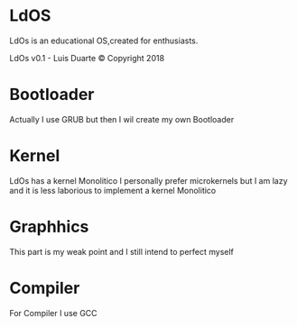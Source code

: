 # LdOS
LdOs is an educational OS,created for enthusiasts.

LdOs v0.1 - Luis Duarte © Copyright 2018


# Bootloader
Actually I use GRUB but then I wil create my own Bootloader


#  Kernel
LdOs has a kernel Monolitico I personally prefer microkernels but I am lazy and it is less laborious to implement a kernel Monolitico

# Graphhics
This part is my weak point and I still intend to perfect myself

# Compiler
For Compiler I use GCC
